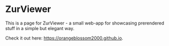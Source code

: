 # ZurViewer

This is a page for ZurViewer - a small web-app for showcasing prerendered stuff in a simple but elegant way.

Check it out here: https://orangeblossom2000.github.io.
